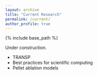 ```yaml
---
layout: archive
title: "Current Research"
permalink: /current/
author_profile: true
---
```


{% include base_path %}

Under construction.

* TRANSP
* Best practices for scientific computing
* Pellet ablation models
